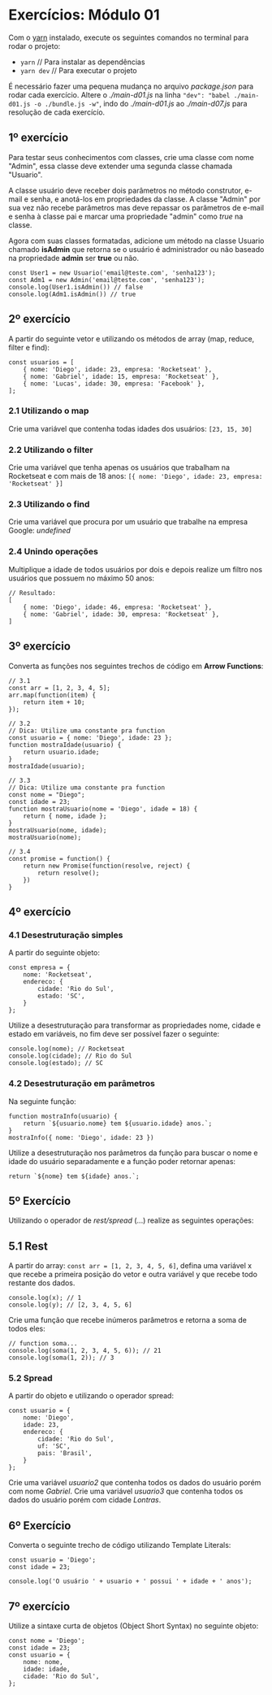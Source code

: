 # Exercícios: Módulo 01

Com o [yarn](https://yarnpkg.com/) instalado, execute os seguintes comandos no terminal para rodar o projeto:

* `yarn` // Para instalar as dependências
* `yarn dev` // Para executar o projeto

É necessário fazer uma pequena mudança no arquivo *package.json* para rodar cada exercício. Altere o *./main-d01.js* na linha `"dev": "babel ./main-d01.js -o ./bundle.js -w"`, indo do *./main-d01.js* ao *./main-d07.js* para resolução de cada exercícío.

## 1º exercício

Para testar seus conhecimentos com classes, crie uma classe com nome "Admin", essa classe deve extender uma segunda classe chamada "Usuario".

A classe usuário deve receber dois parâmetros no método construtor, e-mail e senha, e anotá-los em propriedades da classe. A classe "Admin" por sua vez não recebe parâmetros mas deve repassar os parâmetros de e-mail e senha à classe pai e marcar uma propriedade "admin" como *true* na classe.

Agora com suas classes formatadas, adicione um método na classe Usuario chamado **isAdmin** que retorna se o usuário é administrador ou não baseado na propriedade **admin** ser **true** ou não.

```
const User1 = new Usuario('email@teste.com', 'senha123');
const Adm1 = new Admin('email@teste.com', 'senha123');
console.log(User1.isAdmin()) // false
console.log(Adm1.isAdmin()) // true
```

## 2º exercício

A partir do seguinte vetor e utilizando os métodos de array (map, reduce, filter e find):
```
const usuarios = [
    { nome: 'Diego', idade: 23, empresa: 'Rocketseat' },
    { nome: 'Gabriel', idade: 15, empresa: 'Rocketseat' },
    { nome: 'Lucas', idade: 30, empresa: 'Facebook' },
];
```

### 2.1 Utilizando o map

Crie uma variável que contenha todas idades dos usuários: `[23, 15, 30]`

### 2.2 Utilizando o filter

Crie uma variável que tenha apenas os usuários que trabalham na Rocketseat e com mais de 18 anos: `[{ nome: 'Diego', idade: 23, empresa: 'Rocketseat' }]`

### 2.3 Utilizando o find

Crie uma variável que procura por um usuário que trabalhe na empresa Google: *undefined*

### 2.4 Unindo operações

Multiplique a idade de todos usuários por dois e depois realize um filtro nos usuários que possuem no máximo 50 anos:

```
// Resultado:
[
    { nome: 'Diego', idade: 46, empresa: 'Rocketseat' },
    { nome: 'Gabriel', idade: 30, empresa: 'Rocketseat' },
]
```

## 3º exercício

Converta as funções nos seguintes trechos de código em **Arrow Functions**:

```
// 3.1
const arr = [1, 2, 3, 4, 5];
arr.map(function(item) {
    return item + 10;
});
```
```
// 3.2
// Dica: Utilize uma constante pra function
const usuario = { nome: 'Diego', idade: 23 };
function mostraIdade(usuario) {
    return usuario.idade;
}
mostraIdade(usuario);
```
```
// 3.3
// Dica: Utilize uma constante pra function
const nome = "Diego";
const idade = 23;
function mostraUsuario(nome = 'Diego', idade = 18) {
    return { nome, idade };
}
mostraUsuario(nome, idade);
mostraUsuario(nome);
```
```
// 3.4
const promise = function() {
    return new Promise(function(resolve, reject) {
        return resolve();
    })
}
```

## 4º exercício

### 4.1 Desestruturação simples

A partir do seguinte objeto:
```
const empresa = {
    nome: 'Rocketseat',
    endereco: {
        cidade: 'Rio do Sul',
        estado: 'SC',
    }
};
```

Utilize a desestruturação para transformar as propriedades nome, cidade e estado em variáveis, no fim deve ser possível fazer o seguinte:
```
console.log(nome); // Rocketseat
console.log(cidade); // Rio do Sul
console.log(estado); // SC
```

### 4.2 Desestruturação em parâmetros

Na seguinte função:
```
function mostraInfo(usuario) {
    return `${usuario.nome} tem ${usuario.idade} anos.`;
}
mostraInfo({ nome: 'Diego', idade: 23 })
```

Utilize a desestruturação nos parâmetros da função para buscar o nome e idade do usuário separadamente e a função poder retornar apenas:
```
return `${nome} tem ${idade} anos.`;
```

## 5º Exercício

Utilizando o operador de *rest/spread* (...) realize as seguintes operações:

## 5.1 Rest

A partir do array: `const arr = [1, 2, 3, 4, 5, 6]`, defina uma variável x que recebe a primeira posição do vetor e outra variável y que recebe todo restante dos dados.
```
console.log(x); // 1
console.log(y); // [2, 3, 4, 5, 6]
```

Crie uma função que recebe inúmeros parâmetros e retorna a soma de todos eles:
```
// function soma...
console.log(soma(1, 2, 3, 4, 5, 6)); // 21
console.log(soma(1, 2)); // 3
```

### 5.2 Spread

A partir do objeto e utilizando o operador spread:
```
const usuario = {
    nome: 'Diego',
    idade: 23,
    endereco: {
        cidade: 'Rio do Sul',
        uf: 'SC',
        pais: 'Brasil',
    }
};
```

Crie uma variável *usuario2* que contenha todos os dados do usuário porém com nome *Gabriel*.
Crie uma variável *usuario3* que contenha todos os dados do usuário porém com cidade *Lontras*.

## 6º Exercício

Converta o seguinte trecho de código utilizando Template Literals:
```
const usuario = 'Diego';
const idade = 23;

console.log('O usuário ' + usuario + ' possui ' + idade + ' anos');
```

## 7º exercício

Utilize a sintaxe curta de objetos (Object Short Syntax) no seguinte objeto:
```
const nome = 'Diego';
const idade = 23;
const usuario = {
    nome: nome,
    idade: idade,
    cidade: 'Rio do Sul',
};
```